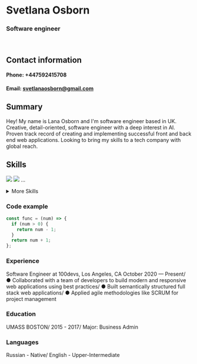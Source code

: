 # Svetlana Osborn
### Software engineer
<br>

## Contact information

#### **Phone**: +447592415708
#### **Email**: svetlanaosborn@gmail.com

## Summary
Hey! My name is Lana Osborn and I'm software engineer based in UK. 
Creative, detail-oriented, software engineer with a deep interest in AI. Proven track record
of creating and implementing successful front and back end web applications. Looking to
bring my skills to a tech company with global reach.

## Skills
[](https://img.shields.io/badge/Code-Angular-informational?style=flat&logo=angular&logoColor=white&color=4AB197)
![](https://img.shields.io/badge/Code-Ionic-informational?style=flat&logo=ionic&logoColor=white&color=4AB197)
![](https://img.shields.io/badge/Code-React-informational?style=flat&logo=react&logoColor=white&color=4AB197)
...

<details>
<summary>More Skills</summary>

[](https://img.shields.io/badge/Style-CSS-informational?style=flat&logo=css3&logoColor=white&color=4AB197)
![](https://img.shields.io/badge/Style-Tailwind-informational?style=flat&logo=Tailwind-CSS&logoColor=white&color=4AB197)
![](https://img.shields.io/badge/Style-Sass-informational?style=flat&logo=Sass&logoColor=white&color=4AB197)
![](https://img.shields.io/badge/Style-Stylus-informational?style=flat&logo=Stylus&logoColor=white&color=4AB197)
...
</details>

### Code example
```javascript
const func = (num) => {
  if (num > 0) {
    return num - 1;
  }
  return num + 1;
};
```

### Experience
Software Engineer at 100devs, Los Angeles, CA
October 2020 — Present/
● Collaborated with a team of developers to build modern and responsive web
applications using best practices/
● Built semantically structured full stack web applications/
● Applied agile methodologies like SCRUM for project management

### Education
UMASS BOSTON/
2015 - 2017/
Major: Business Admin

### Languages
Russian - Native/
English - Upper-Intermediate
